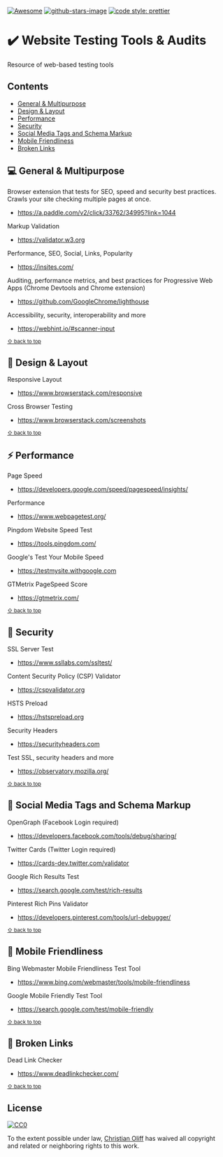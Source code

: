 [![Awesome](https://awesome.re/badge-flat.svg)](https://awesome.re)
[![github-stars-image](https://img.shields.io/github/stars/coliff/awesome-website-testing-tools.svg?label=github%20stars)](https://github.com/coliff/awesome-website-testing-tools)
[![code style: prettier](https://img.shields.io/badge/code_style-prettier-ff69b4.svg?style=flat-square)](https://github.com/prettier/prettier)

# ✔️ Website Testing Tools & Audits

Resource of web-based testing tools

## Contents

- [General & Multipurpose](#-general--multipurpose)
- [Design & Layout](#-design--layout)
- [Performance](#-performance)
- [Security](#-security)
- [Social Media Tags and Schema Markup](#-social-media-tags-and-schema-markup)
- [Mobile Friendliness](#-mobile-friendliness)
- [Broken Links](#-broken-links)

## 💻 General & Multipurpose

Browser extension that tests for SEO, speed and security best practices. Crawls your site checking multiple pages at once.
- https://a.paddle.com/v2/click/33762/34995?link=1044

Markup Validation
- https://validator.w3.org

Performance, SEO, Social, Links, Popularity
- https://insites.com/

Auditing, performance metrics, and best practices for Progressive Web Apps (Chrome Devtools and Chrome extension)
- https://github.com/GoogleChrome/lighthouse

Accessibility, security, interoperability and more
- https://webhint.io/#scanner-input

<sub>[⇧ back to top](#contents)</sub>

## 📐 Design & Layout

Responsive Layout
- https://www.browserstack.com/responsive

Cross Browser Testing
- https://www.browserstack.com/screenshots

<sub>[⇧ back to top](#contents)</sub>

## ⚡ Performance

Page Speed
- https://developers.google.com/speed/pagespeed/insights/

Performance
- https://www.webpagetest.org/

Pingdom Website Speed Test
- https://tools.pingdom.com/

Google's Test Your Mobile Speed
- https://testmysite.withgoogle.com

GTMetrix PageSpeed Score
- https://gtmetrix.com/

<sub>[⇧ back to top](#contents)</sub>

## 🔐 Security

SSL Server Test
- https://www.ssllabs.com/ssltest/

Content Security Policy (CSP) Validator
- https://cspvalidator.org

HSTS Preload
- https://hstspreload.org

Security Headers
- https://securityheaders.com

Test SSL, security headers and more
- https://observatory.mozilla.org/

<sub>[⇧ back to top](#contents)</sub>

## 🙂 Social Media Tags and Schema Markup

OpenGraph (Facebook Login required)
- https://developers.facebook.com/tools/debug/sharing/

Twitter Cards (Twitter Login required)
- https://cards-dev.twitter.com/validator

Google Rich Results Test
- https://search.google.com/test/rich-results

Pinterest Rich Pins Validator
- https://developers.pinterest.com/tools/url-debugger/

<sub>[⇧ back to top](#contents)</sub>

## 📱 Mobile Friendliness

Bing Webmaster Mobile Friendliness Test Tool
- https://www.bing.com/webmaster/tools/mobile-friendliness

Google Mobile Friendly Test Tool
- https://search.google.com/test/mobile-friendly

<sub>[⇧ back to top](#contents)</sub>

## 🔗 Broken Links

Dead Link Checker
- https://www.deadlinkchecker.com/

<sub>[⇧ back to top](#contents)</sub>

## License

[![CC0](https://mirrors.creativecommons.org/presskit/buttons/88x31/svg/cc-zero.svg)](https://creativecommons.org/publicdomain/zero/1.0/)

To the extent possible under law, [Christian Oliff](https://christianoliff.com) has waived all copyright and related or neighboring rights to this work.
